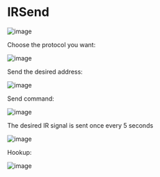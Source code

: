# IRSend
 ![image](https://user-images.githubusercontent.com/19682794/179561383-63aca77e-6a33-4c5c-b324-e0216cb524c5.png)
 
Choose the protocol you want:

![image](https://user-images.githubusercontent.com/19682794/179561407-0e8919aa-f4fc-47ec-b599-3504bcbb7ad7.png)

Send the desired address:

![image](https://user-images.githubusercontent.com/19682794/179561435-d9b4ccdd-fa3a-4225-a513-89917417baf3.png)

Send command:

![image](https://user-images.githubusercontent.com/19682794/179561459-2b79b6a9-4a5e-48ef-8128-6d38bea8499c.png)

The desired IR signal is sent once every 5 seconds

![image](https://user-images.githubusercontent.com/19682794/179561511-fed447e1-ae89-4c6f-a9eb-58ae9dfef17d.png)

Hookup:
 
![image](https://user-images.githubusercontent.com/19682794/179561255-785bb3d9-84c6-464c-81cc-f76a9082b974.png)
